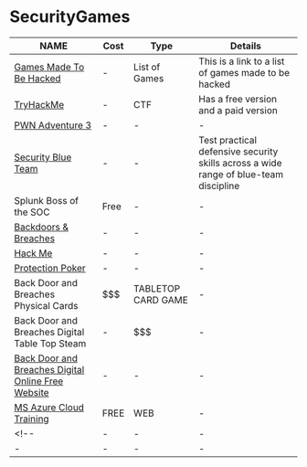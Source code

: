 # SecurityGames
| NAME  | Cost  | Type | Details  |
| ------------- | ------------- | ------------- | ------------- |
| [Games Made To Be Hacked](https://www.reddit.com/r/hacking/comments/qjtvai/games_made_to_be_hacked)  | -  | List of Games | This is a link to a list of games made to be hacked  |
| [TryHackMe](https://tryhackme.com/)  | -  | CTF | Has a free version and a paid version  |
| [PWN Adventure 3](https://www.pwnadventure.com/)  | -  | - | -  |
| [Security Blue Team](https://securityblue.team/)  | -  | - | Test practical defensive security skills across a wide range of blue-team discipline  |
| Splunk Boss of the SOC   | Free  | - | -  |
| [Backdoors & Breaches](https://play.backdoorsandbreaches.com/)  | -  | - | -  |
| [Hack Me](https://hack.me/)  | -  | - | -  |
| [Protection Poker](https://opensource.com/article/19/3/protection-poker-agile-security-game)  | -  | - | -  |
| Back Door and Breaches Physical Cards | $$$ | TABLETOP CARD GAME | - |
| Back Door and Breaches Digital Table Top Steam | - | $$$ | - |
| [Back Door and Breaches Digital Online Free Website](https://play.backdoorsandbreaches.com/) | - | - | - |
| [MS Azure Cloud Training](https://microsoft.thetrainingarcade.com/) | FREE | WEB | - |
<!--| - | - | - | - |
| - | - | - | - |-->

